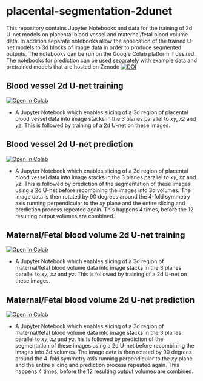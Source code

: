 # placental-segmentation-2dunet

This repository contains Jupyter Notebooks and data for the training of 2d U-net models on placental blood vessel and maternal/fetal blood volume data. In addition separate notebooks allow the application of the trained U-net models to 3d blocks of image data in order to produce segmented outputs. The notebooks can be run on the Google Colab platform if desired. The notebooks for prediction can be used separately with example data and pretrained models that are hosted on Zenodo [![DOI](https://zenodo.org/badge/DOI/10.5281/zenodo.4249627.svg)](https://doi.org/10.5281/zenodo.4249627)

## Blood vessel 2d U-net training

[![Open In Colab](https://colab.research.google.com/assets/colab-badge.svg)](https://colab.research.google.com/github/DiamondLightSource/placental-segmentation-2dunet/blob/main/blood_vessels/placenta_blood_vessel_2d_unet_training.ipynb)
- A Jupyter Notebook which enables slicing of a 3d region of placental blood vessel data into image stacks in the 3 planes parallel to  *xy*, *xz* and *yz*. This is followed by training of a 2d U-net on these images. 

## Blood vessel 2d U-net prediction

[![Open In Colab](https://colab.research.google.com/assets/colab-badge.svg)](https://colab.research.google.com/github/DiamondLightSource/placental-segmentation-2dunet/blob/main/blood_vessels/placenta_blood_vessel_2d_unet_prediction.ipynb)
- A Jupyter Notebook which enables slicing of a 3d region of placental blood vessel data into image stacks in the 3 planes parallel to  *xy*, *xz* and *yz*. This is followed by prediction of the segmentation of these images using a 2d U-net before recombining the images into 3d volumes. The image data is then rotated by 90 degrees around the 4-fold symmetry axis running perpendicular to the *xy* plane and the entire slicing and prediction process repeated again. This happens 4 times, before the 12 resulting output volumes are combined.  

## Maternal/Fetal blood volume 2d U-net training

[![Open In Colab](https://colab.research.google.com/assets/colab-badge.svg)](https://colab.research.google.com/github/DiamondLightSource/placental-segmentation-2dunet/blob/main/maternal_fetal_blood_volumes/maternal_fetal_blood_vol_2d_unet_training.ipynb)
- A Jupyter Notebook which enables slicing of a 3d region of maternal/fetal blood volume data into image stacks in the 3 planes parallel to  *xy*, *xz* and *yz*. This is followed by training of a 2d U-net on these images.

## Maternal/Fetal blood volume 2d U-net prediction

[![Open In Colab](https://colab.research.google.com/assets/colab-badge.svg)](https://colab.research.google.com/github/DiamondLightSource/placental-segmentation-2dunet/blob/main/maternal_fetal_blood_volumes/maternal_fetal_blood_vol_2d_unet_prediction.ipynb)
- A Jupyter Notebook which enables slicing of a 3d region of maternal/fetal blood volume data into image stacks in the 3 planes parallel to  *xy*, *xz* and *yz*. his is followed by prediction of the segmentation of these images using a 2d U-net before recombining the images into 3d volumes. The image data is then rotated by 90 degrees around the 4-fold symmetry axis running perpendicular to the *xy* plane and the entire slicing and prediction process repeated again. This happens 4 times, before the 12 resulting output volumes are combined.  